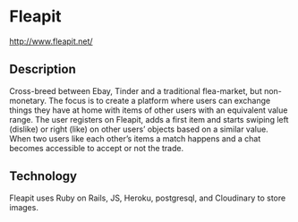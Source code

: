 # Fleapit

http://www.fleapit.net/

## Description
Cross-breed between Ebay, Tinder and a traditional flea-market, but non-monetary. The focus is to create a platform where users can exchange things they have at home with items of other users with an equivalent value range. The user registers on Fleapit, adds a first item and starts swiping left (dislike) or right (like) on other users’ objects based on a similar value. When two users like each other’s items a match happens and a chat becomes accessible to accept or not the trade.

## Technology
Fleapit uses Ruby on Rails, JS, Heroku, postgresql, and Cloudinary to store images.
